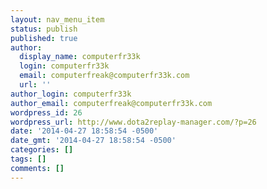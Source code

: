 ```yaml
---
layout: nav_menu_item
status: publish
published: true
author:
  display_name: computerfr33k
  login: computerfr33k
  email: computerfreak@computerfr33k.com
  url: ''
author_login: computerfr33k
author_email: computerfreak@computerfr33k.com
wordpress_id: 26
wordpress_url: http://www.dota2replay-manager.com/?p=26
date: '2014-04-27 18:58:54 -0500'
date_gmt: '2014-04-27 18:58:54 -0500'
categories: []
tags: []
comments: []
---
```


